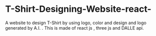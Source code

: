 # T-Shirt-Designing-Website-react-

A website to design T-Shirt by using logo, color and design and logo generated by A.I. . This is made of react js , three js and DALLE api.
